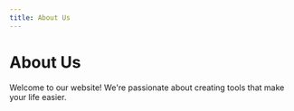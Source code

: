 ```yaml
---
title: About Us
---
```


# About Us

Welcome to our website! We're passionate about creating tools that make your life easier.